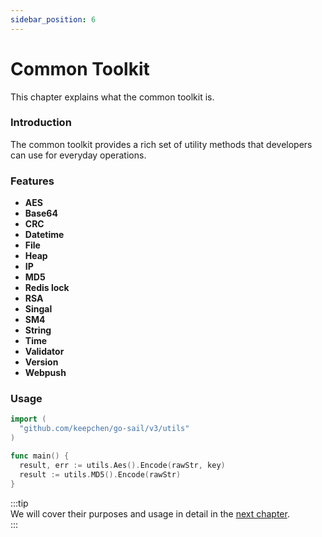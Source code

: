 ```yaml
---
sidebar_position: 6
---
```


# Common Toolkit
This chapter explains what the common toolkit is.

### Introduction
The common toolkit provides a rich set of utility methods that developers can use for everyday operations.  

### Features  
- **AES**  
- **Base64**  
- **CRC**  
- **Datetime**  
- **File**  
- **Heap**  
- **IP**  
- **MD5**  
- **Redis lock**  
- **RSA**  
- **Singal**  
- **SM4**  
- **String**  
- **Time**  
- **Validator**  
- **Version**  
- **Webpush**

### Usage  
```go title="main.go" showLineNumbers  
import (
  "github.com/keepchen/go-sail/v3/utils"
)

func main() {
  result, err := utils.Aes().Encode(rawStr, key)
  result := utils.MD5().Encode(rawStr)
}
```  
:::tip   
We will cover their purposes and usage in detail in the [next chapter](../examples/toolkit.md).  
:::  